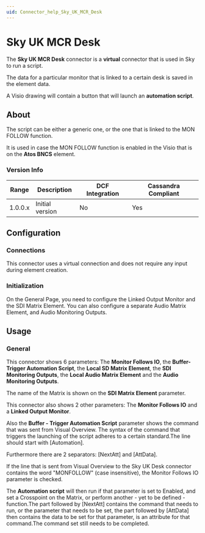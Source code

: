 ```yaml
---
uid: Connector_help_Sky_UK_MCR_Desk
---
```


# Sky UK MCR Desk

The **Sky UK MCR Desk** connector is a **virtual** connector that is used in Sky to run a script.

The data for a particular monitor that is linked to a certain desk is saved in the element data.

A Visio drawing will contain a button that will launch an **automation script**.

## About

The script can be either a generic one, or the one that is linked to the MON FOLLOW function.

It is used in case the MON FOLLOW function is enabled in the Visio that is on the **Atos BNCS** element.

### Version Info

| **Range** | **Description** | **DCF Integration** | **Cassandra Compliant** |
|------------------|-----------------|---------------------|-------------------------|
| 1.0.0.x          | Initial version | No                  | Yes                     |

## Configuration

### Connections

This connector uses a virtual connection and does not require any input during element creation.

### Initialization

On the General Page, you need to configure the Linked Output Monitor and the SDI Matrix Element. You can also configure a separate Audio Matrix Element, and Audio Monitoring Outputs.

## Usage

### General

This connector shows 6 parameters: The **Monitor Follows IO**, the **Buffer-Trigger Automation Script**, the **Local SD Matrix Element**, the **SDI Monitoring Outputs**, the **Local Audio Matrix Element** and the **Audio Monitoring Outputs**.

The name of the Matrix is shown on the **SDI Matrix Element** parameter.

This connector also shows 2 other parameters: The **Monitor Follows IO** and a **Linked Output Monitor**.

Also the **Buffer - Trigger Automation Script** parameter shows the command that was sent from Visual Overview. The syntax of the command that triggers the launching of the script adheres to a certain standard.The line should start with \[Automation\].

Furthermore there are 2 separators: \[NextAtt\] and \[AttData\].

If the line that is sent from Visual Overview to the Sky UK Desk connector contains the word "MONFOLLOW" (case insensitive), the Monitor Follows IO parameter is checked.

The **Automation script** will then run if that parameter is set to Enabled, and set a Crosspoint on the Matrix, or perform another - yet to be defined - function.The part followed by \[NextAtt\] contains the command that needs to run, or the parameter that needs to be set, the part followed by \[AttData\] then contains the data to be set for that parameter, is an attribute for that command.The command set still needs to be completed.
